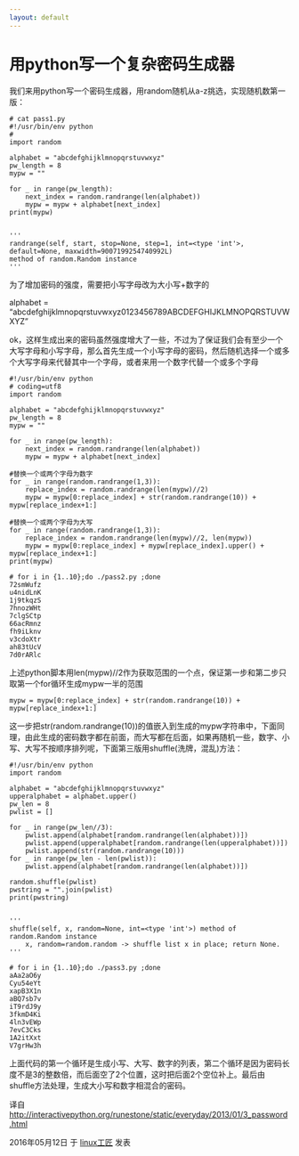 ```yaml
---
layout: default
---
```


# 用python写一个复杂密码生成器

我们来用python写一个密码生成器，用random随机从a-z挑选，实现随机数第一版：

```
# cat pass1.py
#!/usr/bin/env python
#
import random
 
alphabet = "abcdefghijklmnopqrstuvwxyz"
pw_length = 8
mypw = ""
 
for _ in range(pw_length):
    next_index = random.randrange(len(alphabet))
    mypw = mypw + alphabet[next_index]
print(mypw)
 
 
'''
randrange(self, start, stop=None, step=1, int=<type 'int'>, default=None, maxwidth=9007199254740992L) 
method of random.Random instance
'''
```

为了增加密码的强度，需要把小写字母改为大小写+数字的

alphabet = “abcdefghijklmnopqrstuvwxyz0123456789ABCDEFGHIJKLMNOPQRSTUVWXYZ”

ok，这样生成出来的密码虽然强度增大了一些，不过为了保证我们会有至少一个大写字母和小写字母，那么首先生成一个小写字母的密码，然后随机选择一个或多个大写字母来代替其中一个字母，或者来用一个数字代替一个或多个字母

```
#!/usr/bin/env python
# coding=utf8
import random
 
alphabet = "abcdefghijklmnopqrstuvwxyz"
pw_length = 8
mypw = ""
 
for _ in range(pw_length):
    next_index = random.randrange(len(alphabet))
    mypw = mypw + alphabet[next_index]
 
#替换一个或两个字母为数字
for _ in range(random.randrange(1,3)):
    replace_index = random.randrange(len(mypw)//2)
    mypw = mypw[0:replace_index] + str(random.randrange(10)) + mypw[replace_index+1:]
 
#替换一个或两个字母为大写
for _ in range(random.randrange(1,3)):
    replace_index = random.randrange(len(mypw)//2, len(mypw))
    mypw = mypw[0:replace_index] + mypw[replace_index].upper() + mypw[replace_index+1:]
print(mypw)
```

```
# for i in {1..10};do ./pass2.py ;done
72smWufz
u4nidLnK
1j9tkqzS
7hnozWHt
7clgSCtp
66acRmnz
fh9iLknv
v3cdoXtr
ah83tUcV
7d0rARlc
```

上述python脚本用len(mypw)//2作为获取范围的一个点，保证第一步和第二步只取第一个for循环生成mypw一半的范围

```
mypw = mypw[0:replace_index] + str(random.randrange(10)) + mypw[replace_index+1:]
```

这一步把str(random.randrange(10))的值嵌入到生成的mypw字符串中，下面同理，由此生成的密码数字都在前面，而大写都在后面，如果再随机一些，数字、小写、大写不按顺序排列呢，下面第三版用shuffle(洗牌，混乱)方法：

```
#!/usr/bin/env python
import random
 
alphabet = "abcdefghijklmnopqrstuvwxyz"
upperalphabet = alphabet.upper()
pw_len = 8
pwlist = []
 
for _ in range(pw_len//3):
    pwlist.append(alphabet[random.randrange(len(alphabet))])
    pwlist.append(upperalphabet[random.randrange(len(upperalphabet))])
    pwlist.append(str(random.randrange(10)))
for _ in range(pw_len - len(pwlist)):
    pwlist.append(alphabet[random.randrange(len(alphabet))])
 
random.shuffle(pwlist)
pwstring = "".join(pwlist)
print(pwstring)
 
 
'''
shuffle(self, x, random=None, int=<type 'int'>) method of random.Random instance
    x, random=random.random -> shuffle list x in place; return None.
'''
```

```
# for i in {1..10};do ./pass3.py ;done
aAa2aO6y
Cyu54eYt
xapB3X1n
aBQ7sb7v
iT9rdJ9y
3fkmD4Ki
4ln3vEWp
7evC3Cks
1A2itXxt
V7grHw3h
```

上面代码的第一个循环是生成小写、大写、数字的列表，第二个循环是因为密码长度不是3的整数倍，而后面空了2个位置，这时把后面2个空位补上。最后由shuffle方法处理，生成大小写和数字相混合的密码。

译自<http://interactivepython.org/runestone/static/everyday/2013/01/3_password.html> 

2016年05月12日 于 [linux工匠](http://www.bbotte.com/) 发表







